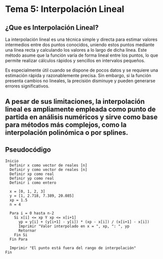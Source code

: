 #   Tema 5: Interpolación Lineal

## ¿Que es Interpolación Lineal?

La interpolación lineal es una técnica simple y directa para estimar valores intermedios entre dos puntos conocidos, uniendo estos puntos mediante una línea recta y calculando los valores a lo largo de dicha línea. Este método asume que la función varía de forma lineal entre los puntos, lo que permite realizar cálculos rápidos y sencillos en intervalos pequeños.

Es especialmente útil cuando se dispone de pocos datos y se requiere una estimación rápida y razonablemente precisa. Sin embargo, si la función presenta cambios no lineales, la precisión disminuye y pueden generarse errores significativos.

A pesar de sus limitaciones, la interpolación lineal es ampliamente empleada como punto de partida en análisis numéricos y sirve como base para métodos más complejos, como la interpolación polinómica o por splines.
---


##  Pseudocódigo

```plaintext
Inicio
  Definir x como vector de reales [n]
  Definir y como vector de reales [n]
  Definir xp como real
  Definir yp como real
  Definir i como entero

  x = [0, 1, 2, 3]
  y = [1, 2.718, 7.389, 20.085]
  xp = 1.5
  n = 4

  Para i = 0 hasta n-2
    Si x[i] <= xp Y xp <= x[i+1]
      yp = y[i] + (y[i+1] - y[i]) * (xp - x[i]) / (x[i+1] - x[i])
      Imprimir "Valor interpolado en x = ", xp, ": ", yp
      Retornar
    Fin Si
  Fin Para

  Imprimir "El punto está fuera del rango de interpolación"
Fin
```
